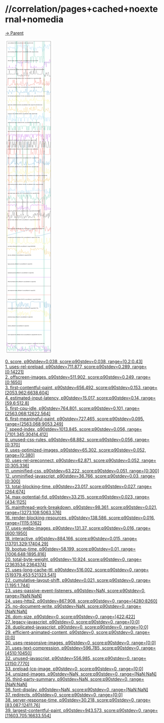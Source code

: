 
# //correlation/pages+cached+noexternal+nomedia

[→ Parent](../..)

![PLOT: correlation](./correlation.svg)

[0. score, p90stdev=0.038, score:p90stdev=0.038, range=[0.2:0.43]](../../meta/score/samples/pages+cached+noexternal+nomedia)  
[1. uses-rel-preload, p90stdev=711.877, score:p90stdev=0.289, range=[0:14221]](../../uses-rel-preload/samples/pages+cached+noexternal+nomedia/)  
[2. offscreen-images, p90stdev=511.902, score:p90stdev=0.249, range=[0:1650]](../../offscreen-images/samples/pages+cached+noexternal+nomedia/)  
[3. first-contentful-paint, p90stdev=656.492, score:p90stdev=0.153, range=[2053.962:6638.604]](../../first-contentful-paint/samples/pages+cached+noexternal+nomedia/)  
[4. estimated-input-latency, p90stdev=15.017, score:p90stdev=0.14, range=[59.6:512.8]](../../estimated-input-latency/samples/pages+cached+noexternal+nomedia/)  
[5. first-cpu-idle, p90stdev=764.801, score:p90stdev=0.101, range=[2563.068:12622.564]](../../first-cpu-idle/samples/pages+cached+noexternal+nomedia/)  
[6. first-meaningful-paint, p90stdev=727.465, score:p90stdev=0.095, range=[2563.068:9053.249]](../../first-meaningful-paint/samples/pages+cached+noexternal+nomedia/)  
[7. speed-index, p90stdev=1013.845, score:p90stdev=0.056, range=[7101.345:30414.412]](../../speed-index/samples/pages+cached+noexternal+nomedia/)  
[8. unused-css-rules, p90stdev=68.882, score:p90stdev=0.056, range=[0:370]](../../unused-css-rules/samples/pages+cached+noexternal+nomedia/)  
[9. uses-optimized-images, p90stdev=65.302, score:p90stdev=0.052, range=[0:380]](../../uses-optimized-images/samples/pages+cached+noexternal+nomedia/)  
[10. uses-rel-preconnect, p90stdev=62.871, score:p90stdev=0.052, range=[0:305.336]](../../uses-rel-preconnect/samples/pages+cached+noexternal+nomedia/)  
[11. unminified-css, p90stdev=63.222, score:p90stdev=0.051, range=[0:300]](../../unminified-css/samples/pages+cached+noexternal+nomedia/)  
[12. unminified-javascript, p90stdev=36.766, score:p90stdev=0.03, range=[0:300]](../../unminified-javascript/samples/pages+cached+noexternal+nomedia/)  
[13. total-blocking-time, p90stdev=23.017, score:p90stdev=0.027, range=[264:674]](../../total-blocking-time/samples/pages+cached+noexternal+nomedia/)  
[14. max-potential-fid, p90stdev=33.215, score:p90stdev=0.023, range=[434:1125]](../../max-potential-fid/samples/pages+cached+noexternal+nomedia/)  
[15. mainthread-work-breakdown, p90stdev=98.361, score:p90stdev=0.021, range=[3273.108:5063.376]](../../mainthread-work-breakdown/samples/pages+cached+noexternal+nomedia/)  
[16. render-blocking-resources, p90stdev=138.586, score:p90stdev=0.016, range=[1115:5162]](../../render-blocking-resources/samples/pages+cached+noexternal+nomedia/)  
[17. uses-webp-images, p90stdev=131.37, score:p90stdev=0.016, range=[600:1950]](../../uses-webp-images/samples/pages+cached+noexternal+nomedia/)  
[18. interactive, p90stdev=884.166, score:p90stdev=0.015, range=[13701.329:17404.29]](../../interactive/samples/pages+cached+noexternal+nomedia/)  
[19. bootup-time, p90stdev=58.199, score:p90stdev=0.01, range=[1006.648:1895.816]](../../bootup-time/samples/pages+cached+noexternal+nomedia/)  
[20. total-byte-weight, p90stdev=10.924, score:p90stdev=0, range=[2363534:2364374]](../../total-byte-weight/samples/pages+cached+noexternal+nomedia/)  
[21. uses-long-cache-ttl, p90stdev=516.002, score:p90stdev=0, range=[519379.453:521323.541]](../../uses-long-cache-ttl/samples/pages+cached+noexternal+nomedia/)  
[22. cumulative-layout-shift, p90stdev=0.021, score:p90stdev=0, range=[1.195:1.744]](../../cumulative-layout-shift/samples/pages+cached+noexternal+nomedia/)  
[23. uses-passive-event-listeners, p90stdev=NaN, score:p90stdev=0, range=[NaN:NaN]](../../uses-passive-event-listeners/samples/pages+cached+noexternal+nomedia/)  
[24. uses-http2, p90stdev=867.908, score:p90stdev=0, range=[4280:8260]](../../uses-http2/samples/pages+cached+noexternal+nomedia/)  
[25. no-document-write, p90stdev=NaN, score:p90stdev=0, range=[NaN:NaN]](../../no-document-write/samples/pages+cached+noexternal+nomedia/)  
[26. dom-size, p90stdev=0, score:p90stdev=0, range=[422:422]](../../dom-size/samples/pages+cached+noexternal+nomedia/)  
[27. legacy-javascript, p90stdev=0, score:p90stdev=0, range=[0:0]](../../legacy-javascript/samples/pages+cached+noexternal+nomedia/)  
[28. duplicated-javascript, p90stdev=0, score:p90stdev=0, range=[0:0]](../../duplicated-javascript/samples/pages+cached+noexternal+nomedia/)  
[29. efficient-animated-content, p90stdev=0, score:p90stdev=0, range=[0:0]](../../efficient-animated-content/samples/pages+cached+noexternal+nomedia/)  
[30. uses-responsive-images, p90stdev=0, score:p90stdev=0, range=[0:0]](../../uses-responsive-images/samples/pages+cached+noexternal+nomedia/)  
[31. uses-text-compression, p90stdev=596.785, score:p90stdev=0, range=[4510:10450]](../../uses-text-compression/samples/pages+cached+noexternal+nomedia/)  
[32. unused-javascript, p90stdev=556.985, score:p90stdev=0, range=[3150:7770]](../../unused-javascript/samples/pages+cached+noexternal+nomedia/)  
[33. preload-lcp-image, p90stdev=0, score:p90stdev=0, range=[0:0]](../../preload-lcp-image/samples/pages+cached+noexternal+nomedia/)  
[34. unsized-images, p90stdev=NaN, score:p90stdev=0, range=[NaN:NaN]](../../unsized-images/samples/pages+cached+noexternal+nomedia/)  
[35. third-party-summary, p90stdev=NaN, score:p90stdev=0, range=[NaN:NaN]](../../third-party-summary/samples/pages+cached+noexternal+nomedia/)  
[36. font-display, p90stdev=NaN, score:p90stdev=0, range=[NaN:NaN]](../../font-display/samples/pages+cached+noexternal+nomedia/)  
[37. redirects, p90stdev=0, score:p90stdev=0, range=[0:0]](../../redirects/samples/pages+cached+noexternal+nomedia/)  
[38. server-response-time, p90stdev=30.218, score:p90stdev=0, range=[83.087:12411.76]](../../server-response-time/samples/pages+cached+noexternal+nomedia/)  
[39. largest-contentful-paint, p90stdev=943.573, score:p90stdev=0, range=[11603.705:16633.554]](../../largest-contentful-paint/samples/pages+cached+noexternal+nomedia/)  
